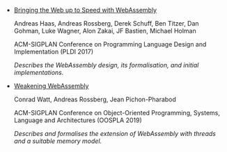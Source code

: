 * [Bringing the Web up to Speed with WebAssembly](pldi2017.pdf)

  Andreas Haas, Andreas Rossberg, Derek Schuff, Ben Titzer, Dan Gohman, Luke Wagner, Alon Zakai, JF Bastien, Michael Holman

  ACM-SIGPLAN Conference on Programming Language Design and Implementation (PLDI 2017)

  *Describes the WebAssembly design, its formalisation, and initial implementations.*

* [Weakening WebAssembly](oopsla2019.pdf)

  Conrad Watt, Andreas Rossberg, Jean Pichon-Pharabod

  ACM-SIGPLAN Conference on Object-Oriented Programming, Systems, Language and Architectures (OOSPLA 2019)

  *Describes and formalises the extension of WebAssembly with threads and a suitable memory model.*
